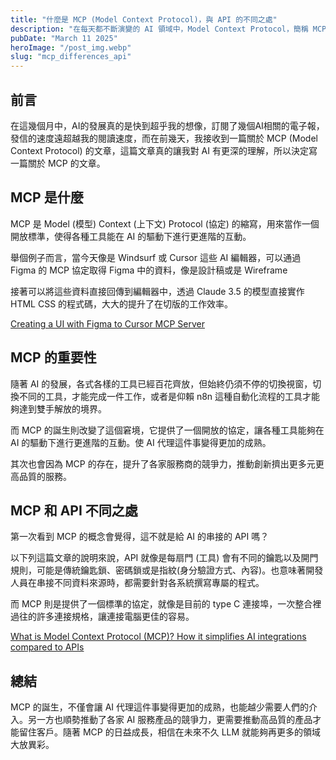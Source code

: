 ```yaml
---
title: "什麼是 MCP (Model Context Protocol)，與 API 的不同之處"
description: "在每天都不斷演變的 AI 領域中，Model Context Protocol，簡稱 MCP 已經成為一股革命性的力量，改變人工智慧與資料來源互動的方式。將深入探討 MCP 是什麼、為何重要、如何運作、其在現實世界的影響。"
pubDate: "March 11 2025"
heroImage: "/post_img.webp"
slug: "mcp_differences_api"
---
```


## 前言

在這幾個月中，AI的發展真的是快到超乎我的想像，訂閱了幾個AI相關的電子報，發信的速度遠超越我的閱讀速度，而在前幾天，我接收到一篇關於 MCP (Model Context Protocol) 的文章，這篇文章真的讓我對 AI 有更深的理解，所以決定寫一篇關於 MCP 的文章。

## MCP 是什麼

MCP 是 Model (模型) Context (上下文) Protocol (協定) 的縮寫，用來當作一個開放標準，使得各種工具能在 AI 的驅動下進行更進階的互動。

舉個例子而言，當今天像是 Windsurf 或 Cursor 這些 AI 編輯器，可以通過 Figma 的 MCP 協定取得 Figma 中的資料，像是設計稿或是 Wireframe

接著可以將這些資料直接回傳到編輯器中，透過 Claude 3.5 的模型直接實作 HTML CSS 的程式碼，大大的提升了在切版的工作效率。

[Creating a UI with Figma to Cursor MCP Server](https://www.youtube.com/watch?v=6G9yb-LrEqg)

## MCP 的重要性

隨著 AI 的發展，各式各樣的工具已經百花齊放，但始終仍須不停的切換視窗，切換不同的工具，才能完成一件工作，或者是仰賴 n8n 這種自動化流程的工具才能夠達到雙手解放的境界。

而 MCP 的誕生則改變了這個窘境，它提供了一個開放的協定，讓各種工具能夠在 AI 的驅動下進行更進階的互動。使 AI 代理這件事變得更加的成熟。

其次也會因為 MCP 的存在，提升了各家服務商的競爭力，推動創新擠出更多元更高品質的服務。

## MCP 和 API 不同之處

第一次看到 MCP 的概念會覺得，這不就是給 AI 的串接的 API 嗎？

以下列這篇文章的說明來說，API 就像是每扇門 (工具) 會有不同的鑰匙以及開門規則，可能是傳統鑰匙鎖、密碼鎖或是指紋(身分驗證方式、內容)。也意味著開發人員在串接不同資料來源時，都需要針對各系統撰寫專屬的程式。

而 MCP 則是提供了一個標準的協定，就像是目前的 type C 連接埠，一次整合裡過往的許多連接規格，讓連接電腦更佳的容易。

[What is Model Context Protocol (MCP)? How it simplifies AI integrations compared to APIs](https://norahsakal.com/blog/mcp-vs-api-model-context-protocol-explained/#mcp-vs-api-quick-comparison)

## 總結

MCP 的誕生，不僅會讓 AI 代理這件事變得更加的成熟，也能越少需要人們的介入。另一方也順勢推動了各家 AI 服務產品的競爭力，更需要推動高品質的產品才能留住客戶。隨著 MCP 的日益成長，相信在未來不久 LLM 就能夠再更多的領域大放異彩。




